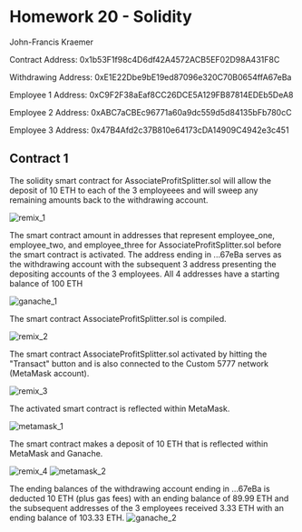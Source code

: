 # Homework 20 - Solidity

John-Francis Kraemer

Contract Address: 0x1b53F1f98c4D6df42A4572ACB5EF02D98A431F8C

Withdrawing Address: 0xE1E22Dbe9bE19ed87096e320C70B0654ffA67eBa

Employee 1 Address: 0xC9F2F38aEaf8CC26DCE5A129FB87814EDEb5DeA8

Employee 2 Address: 0xABC7aCBEc96771a60a9dc559d5d84135bFb780cC

Employee 3 Address: 0x47B4Afd2c37B810e64173cDA14909C4942e3c451

## Contract 1
The solidity smart contract for AssociateProfitSplitter.sol will allow the deposit of 10 ETH to each of the 3 employeees and will sweep any remaining amounts back to the withdrawing account.

![remix_1](Images/remix1.PNG)


The smart contract amount in addresses that represent employee_one, employee_two, and employee_three for AssociateProfitSplitter.sol before the smart contract is activated.  The address ending in ...67eBa serves as the withdrawing account with the subsequent 3 address presenting the depositing accounts of the 3 employees.  All 4 addresses have a starting balance of 100 ETH

![ganache_1](Images/ganache1.PNG)


The smart contract AssociateProfitSplitter.sol is compiled.

![remix_2](Images/remix2.PNG)

The smart contract AssociateProfitSplitter.sol activated by hitting the "Transact" button and is also connected to the Custom 5777 network (MetaMask account).

![remix_3](Images/remix3.PNG)

The activated smart contract is reflected within MetaMask.

![metamask_1](Images/metamask1.PNG)

The smart contract makes a deposit of 10 ETH that is reflected within MetaMask and Ganache.

![remix_4](Images/remix4.PNG)
![metamask_2](Images/metamask2.PNG)

The ending balances of the withdrawing account ending in ...67eBa is deducted 10 ETH (plus gas fees) with an ending balance of 89.99 ETH and the subsequent addresses of the 3 employees received 3.33 ETH with an ending balance of 103.33 ETH.
![ganache_2](Images/ganache2.PNG)
